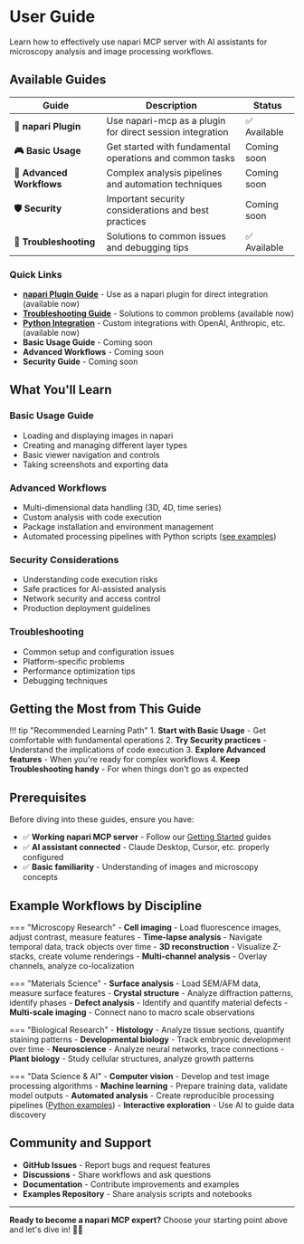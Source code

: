 # User Guide

Learn how to effectively use napari MCP server with AI assistants for microscopy analysis and image processing workflows.

## Available Guides

| Guide | Description | Status |
|-------|-------------|--------|
| **🔌 napari Plugin** | Use napari-mcp as a plugin for direct session integration | ✅ Available |
| **🎮 Basic Usage** | Get started with fundamental operations and common tasks | Coming soon |
| **🚀 Advanced Workflows** | Complex analysis pipelines and automation techniques | Coming soon |
| **🛡️ Security** | Important security considerations and best practices | Coming soon |
| **🔧 Troubleshooting** | Solutions to common issues and debugging tips | ✅ Available |

### Quick Links

- **[napari Plugin Guide](napari-plugin.md)** - Use as a napari plugin for direct integration (available now)
- **[Troubleshooting Guide](troubleshooting.md)** - Solutions to common problems (available now)
- **[Python Integration](../integrations/python.md)** - Custom integrations with OpenAI, Anthropic, etc. (available now)
- **Basic Usage Guide** - Coming soon
- **Advanced Workflows** - Coming soon
- **Security Guide** - Coming soon

## What You'll Learn

### Basic Usage Guide
- Loading and displaying images in napari
- Creating and managing different layer types
- Basic viewer navigation and controls
- Taking screenshots and exporting data

### Advanced Workflows
- Multi-dimensional data handling (3D, 4D, time series)
- Custom analysis with code execution
- Package installation and environment management
- Automated processing pipelines with Python scripts ([see examples](../integrations/python.md))

### Security Considerations
- Understanding code execution risks
- Safe practices for AI-assisted analysis
- Network security and access control
- Production deployment guidelines

### Troubleshooting
- Common setup and configuration issues
- Platform-specific problems
- Performance optimization tips
- Debugging techniques

## Getting the Most from This Guide

!!! tip "Recommended Learning Path"
    1. **Start with Basic Usage** - Get comfortable with fundamental operations
    2. **Try Security practices** - Understand the implications of code execution
    3. **Explore Advanced features** - When you're ready for complex workflows
    4. **Keep Troubleshooting handy** - For when things don't go as expected

## Prerequisites

Before diving into these guides, ensure you have:

- ✅ **Working napari MCP server** - Follow our [Getting Started](../getting-started/index.md) guides
- ✅ **AI assistant connected** - Claude Desktop, Cursor, etc. properly configured
- ✅ **Basic familiarity** - Understanding of images and microscopy concepts

## Example Workflows by Discipline

=== "Microscopy Research"
    - **Cell imaging** - Load fluorescence images, adjust contrast, measure features
    - **Time-lapse analysis** - Navigate temporal data, track objects over time
    - **3D reconstruction** - Visualize Z-stacks, create volume renderings
    - **Multi-channel analysis** - Overlay channels, analyze co-localization

=== "Materials Science"
    - **Surface analysis** - Load SEM/AFM data, measure surface features
    - **Crystal structure** - Analyze diffraction patterns, identify phases
    - **Defect analysis** - Identify and quantify material defects
    - **Multi-scale imaging** - Connect nano to macro scale observations

=== "Biological Research"
    - **Histology** - Analyze tissue sections, quantify staining patterns
    - **Developmental biology** - Track embryonic development over time
    - **Neuroscience** - Analyze neural networks, trace connections
    - **Plant biology** - Study cellular structures, analyze growth patterns

=== "Data Science & AI"
    - **Computer vision** - Develop and test image processing algorithms
    - **Machine learning** - Prepare training data, validate model outputs
    - **Automated analysis** - Create reproducible processing pipelines ([Python examples](../integrations/python.md))
    - **Interactive exploration** - Use AI to guide data discovery

## Community and Support

- **GitHub Issues** - Report bugs and request features
- **Discussions** - Share workflows and ask questions
- **Documentation** - Contribute improvements and examples
- **Examples Repository** - Share analysis scripts and notebooks

---

**Ready to become a napari MCP expert?** Choose your starting point above and let's dive in! 🔬✨
